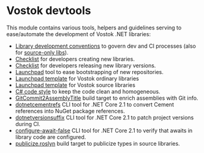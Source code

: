 # Vostok devtools

This module contains various tools, helpers and guidelines serving to ease/automate the development of Vostok .NET libraries:

* [Library development conventions](library-dev-conventions/conventions.md) to govern dev and CI processes (also for [source-only libs](library-dev-conventions/src-libs-conventions.md)).
* [Checklist](library-dev-conventions/how-to-create-new-library.md) for developers creating new libraries.
* [Checklist](library-dev-conventions/how-to-release-a-library.md) for developers releasing new library versions.
* [Launchpad](launchpad) tool to ease bootstrapping of new repositories.
* [Launchpad template](launchpad-templates/library-ordinary) for Vostok ordinary libraries
* [Launchpad template](launchpad-templates/library-source) for Vostok source libraries
* [C# code style](code-style-csharp) to keep the code clean and homogeneous.
* [GitCommit2AssemblyTitle](git-commit-to-assembly-title) build target to enrich assemblies with Git info.
* [dotnetcementrefs](dotnetcementrefs) CLI tool for .NET Core 2.1 to convert Cement references into NuGet package references.
* [dotnetversionsuffix](dotnetversionsuffix) CLI tool for .NET Core 2.1 to patch project versions during CI.
* [configure-await-false](configure-await-false) CLI tool for .NET Core 2.1 to verify that awaits in library code are configured.
* [publicize.roslyn](publicize.roslyn) build target to publicize types in source libraries.
